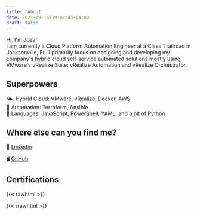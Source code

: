 ```yaml
---
title: 'About'
date: 2021-09-14T19:02:43-04:00
draft: false
---
```


Hi, I'm Joey!  
I am currently a Cloud Platform Automation Engineer at a Class 1 railroad in Jacksonville, FL. I primarily focus on designing and developing my company's hybrid cloud self-service automated solutions mostly using VMware's vRealize Suite: vRealize Automation and vRealize Orchestrator.

## Superpowers

🌤  Hybrid Cloud: VMware, vRealize, Docker, AWS  
🤖 Automation: Terraform, Ansible  
📢 Languages: JavaScript, PowerShell, YAML, and a bit of Python

## Where else can you find me?

💼 [Linkedin](https://www.linkedin.com/in/joeykleinsorge/)

🖥️ [GitHub](https://github.com/JoeyKleinsorge)

## Certifications

{{< rawhtml >}}

<div data-iframe-width="150" data-iframe-height="270" data-share-badge-id="2987673b-8fec-413b-b674-78aa6a73847a" data-share-badge-host="https://www.credly.com"></div><script type="text/javascript" async src="//cdn.credly.com/assets/utilities/embed.js"></script>

<div data-iframe-width="150" data-iframe-height="270" data-share-badge-id="3bf860fa-ca3f-4bbb-8ed3-e74a8b38d252" data-share-badge-host="https://www.credly.com"></div><script type="text/javascript" async src="//cdn.credly.com/assets/utilities/embed.js"></script>

<div data-iframe-width="150" data-iframe-height="270" data-share-badge-id="c560d628-237c-43aa-8ce8-2f0c12650fcc" data-share-badge-host="https://www.credly.com"></div><script type="text/javascript" async src="//cdn.credly.com/assets/utilities/embed.js"></script>

<div data-iframe-width="150" data-iframe-height="270" data-share-badge-id="9ccbc234-e2b4-453d-ab4a-e76e569aa3d8" data-share-badge-host="https://www.credly.com"></div><script type="text/javascript" async src="//cdn.credly.com/assets/utilities/embed.js"></script>

{{< /rawhtml >}}
